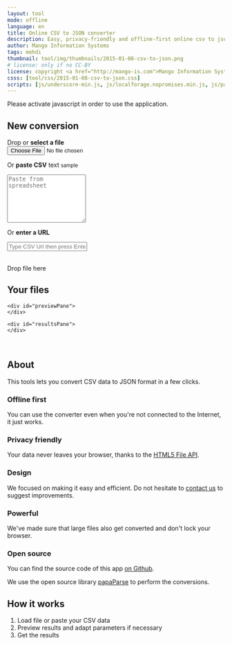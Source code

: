 ```yaml
---
layout: tool
mode: offline
language: en
title: Online CSV to JSON converter
description: Easy, privacy-friendly and offline-first online csv to json converter
author: Mango Information Systems
tags: mehdi
thumbnail: tool/img/thumbnails/2015-01-08-csv-to-json.png
# license: only if no CC-BY
license: copyright <a href="http://mango-is.com">Mango Information Systems SPRL</a>
csss: [tool/css/2015-01-08-csv-to-json.css]
scripts: [js/underscore-min.js, js/localforage.nopromises.min.js, js/papaparse.min.js, tool/js/2015-01-08-csv-to-json.js]
---
```


<noscript>
	<span class="alert alert-error">Please activate javascript in order to use the application.</span>
</noscript>

<div id="appWrapper">
	<div id="csvSelectorPane">
		<div class="row-fluid">
			<div id="dropZone" class="span4 offset1">
				<h2>New conversion</h2>
				<p>
					<span>Drop or <strong>select a file</strong></span><br>
					<input id="fileSelect" type="file"/>
				</p>
				<p>
					Or <strong>paste CSV</strong> text <small><a id="sampleCSV">sample</a></small>
				</p>
				<div class="form-control">
					<textarea id="csvText" class="span12" placeholder="Paste from spreadsheet" rows="7"></textarea>
				</div>
				<p>
					Or <strong>enter a URL</strong>
				</p>
				<div class="form-control">
					<input type="url" name="csvUrl" id="csvUrl" class="span12" placeholder="Type CSV Url then press Enter"/>
				</div>
				<div id="dropPlaceHolder">
					<br>
					<p class="text-center muted">Drop file here</p>
				</div>
			</div>
			<div class="span4">
				<h2>Your files</h2>
				<div id="filesList">
				</div>
			</div>
		</div>
	</div>

	<div id="previewPane">
	</div>

	<div id="resultsPane">
	</div>
</div>

<br>

<div class="row-fluid">
	<div class="span4 offset1">
		<h2>About</h2>
		<p>This tools lets you convert CSV data to JSON format in a few clicks.</p>
		<h3>Offline first</h3>
		<p>You can use the converter even when you're not connected to the Internet, it just works.</p>
		<h3>Privacy friendly</h3>
		<p>Your data never leaves your browser, thanks to the <a href="https://developer.mozilla.org/en-US/docs/Using_files_from_web_applications" target="_blank">HTML5 File API</a>.</p>
		<h3>Design</h3>
		<p>We focused on making it easy and efficient. Do not hesitate to <a href="https://github.com/Mango-information-systems/csv-to-json/issues">contact us</a> to suggest improvements.</p>
		<h3>Powerful</h3>
		<p>We've made sure that large files also get converted and don't lock your browser.</p>
		<h3>Open source</h3>
		<p>You can find the source code of this app <a href="https://github.com/Mango-information-systems/csv-to-json">on Github</a>.</p>
		<p>We use the open source library <a href="http://papaparse.com/" target="_blank">papaParse</a> to perform the conversions.</p>
	</div>
	<div class="span4">
		<h2>How it works</h2>
		<ol>
			<li>Load file or paste your CSV data</li>
			<li>Preview results and adapt parameters if necessary</li>
			<li>Get the results</li>
		</ol>
	</div>
</div>
